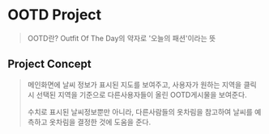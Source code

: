 # OOTD Project

> OOTD란? Outfit Of The Day의 약자로 '오늘의 패션'이라는 뜻

## Project Concept

> 메인화면에 날씨 정보가 표시된 지도를 보여주고, 사용자가 원하는 지역을 클릭시 선택된 지역을 기준으로 다른사용자들이 올린 OOTD게시물을 보여준다.
>
> 수치로 표시된 날씨정보뿐만 아니라, 다른사람들의 옷차림을 참고하여 날씨를 예측하고 옷차림을 결정한 것에 도움을 준다.